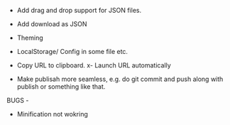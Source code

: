 - Add drag and drop support for JSON files.
- Add download as JSON
- Theming
- LocalStorage/ Config in some file etc.

- Copy URL to clipboard.
x- Launch URL automatically

- Make publisah more seamless, e.g. do git commit and push along with publish or something like that.

BUGS -
- Minification not wokring
